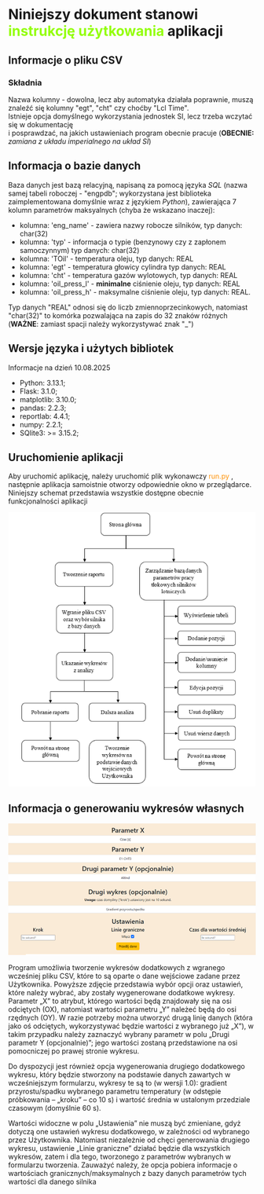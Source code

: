 # Niniejszy dokument stanowi <span style="color:#94fe0C">instrukcję użytkowania </span> aplikacji
## Informacje o pliku CSV
### Składnia
Nazwa kolumny - dowolna, lecz aby automatyka działała poprawnie, muszą znaleźć się kolumny "egt", "cht" czy choćby "Lcl Time". <br>
Istnieje opcja domyślnego wykorzystania jednostek SI, lecz trzeba wczytać się w dokumentację <br>i posprawdzać, na jakich ustawieniach program obecnie pracuje 
(**OBECNIE:** *zamiana z układu imperialnego na układ SI*)

## Informacja o bazie danych
Baza danych jest bazą relacyjną, napisaną za pomocą języka *SQL* (nazwa samej tabeli roboczej - "engpdb"; wykorzystana jest biblioteka zaimplementowana domyślnie wraz z językiem *Python*), zawierająca 7 kolumn parametrów maksyalnych (chyba że wskazano inaczej):

- kolumna: 'eng_name' - zawiera nazwy robocze silników, typ danych: char(32)
- kolumna: 'typ' - informacja o typie (benzynowy czy z zapłonem samoczynnym) typ danych: char(32)
- kolumna: 'TOil' - temperatura oleju, typ danych: REAL
- kolumna: 'egt' - temperatura głowicy cylindra typ danych: REAL
- kolumna: 'cht' - temperatura gazów wylotowych, typ danych: REAL
- kolumna: 'oil_press_l' - **minimalne** ciśnienie oleju, typ danych: REAL
- kolumna: 'oil_press_h' - maksymalne ciśnienie oleju, typ danych: REAL.
  
Typ danych "REAL" odnosi się do liczb zmiennoprzecinkowych, natomiast "char(32)" to komórka pozwalająca na zapis do 32 znaków różnych (**WAŻNE**: zamiast spacji należy wykorzystywać znak "_")

## Wersje języka i użytych bibliotek 
Informacje na dzień 10.08.2025
- Python: 3.13.1;
- Flask: 3.1.0;
- matplotlib: 3.10.0;
- pandas: 2.2.3;
- reportlab: 4.4.1;
- numpy: 2.2.1;
- SQlite3: >= 3.15.2;

## Uruchomienie aplikacji
Aby uruchomić aplikację, należy uruchomić plik wykonawczy <span style="color:#fe940c">run.py </span>, następnie aplikacja samoistnie otworzy odpowiednie okno w przeglądarce. <br>
Niniejszy schemat przedstawia wszystkie dostępne obecnie funkcjonalności aplikacji

![alt text](other/schem1.png)


##  Informacja o generowaniu wykresów własnych

![alt text](other/schem2.png)

<p>Program umożliwia tworzenie wykresów dodatkowych z wgranego wcześniej pliku CSV, które to są oparte o dane wejściowe zadane przez Użytkownika. Powyższe zdjęcie przedstawia wybór opcji oraz ustawień, które należy wybrać, aby zostały wygenerowane dodatkowe wykresy. Parametr „X” to atrybut, którego wartości będą znajdowały się na osi odciętych (OX), natomiast wartości parametru „Y” należeć będą do osi rzędnych (OY). W razie potrzeby można utworzyć drugą linię danych (która jako oś odciętych, wykorzystywać będzie wartości z wybranego już „X”), w takim przypadku należy zaznaczyć wybrany parametr w polu „Drugi parametr Y (opcjonalnie)”; jego wartości zostaną przedstawione na osi pomocniczej po prawej stronie wykresu.</p> 
<p>Do dyspozycji jest również opcja wygenerowania drugiego dodatkowego wykresu, który będzie stworzony na podstawie danych zawartych w wcześniejszym formularzu, wykresy te są to (w wersji 1.0): gradient przyrostu/spadku wybranego parametru temperatury (w odstępie próbkowania – „kroku” – co 10 s) i wartość średnia w ustalonym przedziale czasowym (domyślnie 60 s).</p>
<p>Wartości widoczne w polu „Ustawienia” nie muszą być zmieniane, gdyż dotyczą one ustawień wykresu dodatkowego, w zależności od wybranego przez Użytkownika. Natomiast niezależnie od chęci generowania drugiego wykresu, ustawienie „Linie graniczne” działać będzie dla wszystkich wykresów, zatem i dla tego, tworzonego z parametrów wybranych w formularzu tworzenia. Zauważyć należy, że opcja pobiera informacje o wartościach granicznych/maksymalnych z bazy danych parametrów tych wartości dla danego silnika</p>
